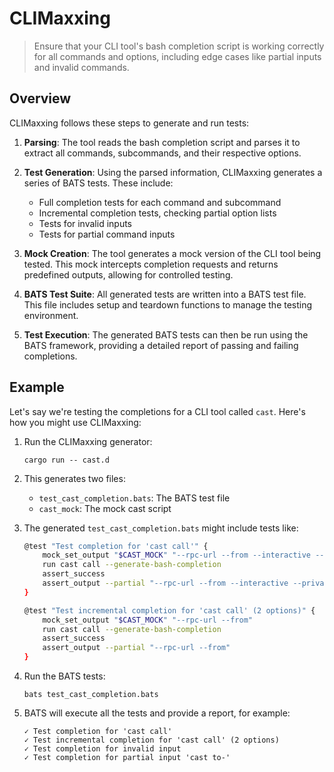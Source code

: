 # CLIMaxxing

> Ensure that your CLI tool's bash completion script is working correctly for all commands and options, including edge cases like partial inputs and invalid commands.


## Overview

CLIMaxxing follows these steps to generate and run tests:

1. **Parsing**: The tool reads the bash completion script and parses it to extract all commands, subcommands, and their respective options.

2. **Test Generation**: Using the parsed information, CLIMaxxing generates a series of BATS tests. These include:
   - Full completion tests for each command and subcommand
   - Incremental completion tests, checking partial option lists
   - Tests for invalid inputs
   - Tests for partial command inputs

3. **Mock Creation**: The tool generates a mock version of the CLI tool being tested. This mock intercepts completion requests and returns predefined outputs, allowing for controlled testing.

4. **BATS Test Suite**: All generated tests are written into a BATS test file. This file includes setup and teardown functions to manage the testing environment.

5. **Test Execution**: The generated BATS tests can then be run using the BATS framework, providing a detailed report of passing and failing completions.

## Example

Let's say we're testing the completions for a CLI tool called `cast`. Here's how you might use CLIMaxxing:

1. Run the CLIMaxxing generator:
   ```
   cargo run -- cast.d
   ```

2. This generates two files:
   - `test_cast_completion.bats`: The BATS test file
   - `cast_mock`: The mock cast script

3. The generated `test_cast_completion.bats` might include tests like:
   ```bash
   @test "Test completion for 'cast call'" {
       mock_set_output "$CAST_MOCK" "--rpc-url --from --interactive --private-key"
       run cast call --generate-bash-completion
       assert_success
       assert_output --partial "--rpc-url --from --interactive --private-key"
   }

   @test "Test incremental completion for 'cast call' (2 options)" {
       mock_set_output "$CAST_MOCK" "--rpc-url --from"
       run cast call --generate-bash-completion
       assert_success
       assert_output --partial "--rpc-url --from"
   }
   ```

4. Run the BATS tests:
   ```
   bats test_cast_completion.bats
   ```

5. BATS will execute all the tests and provide a report, for example:
   ```
   ✓ Test completion for 'cast call'
   ✓ Test incremental completion for 'cast call' (2 options)
   ✓ Test completion for invalid input
   ✓ Test completion for partial input 'cast to-'
   ```

